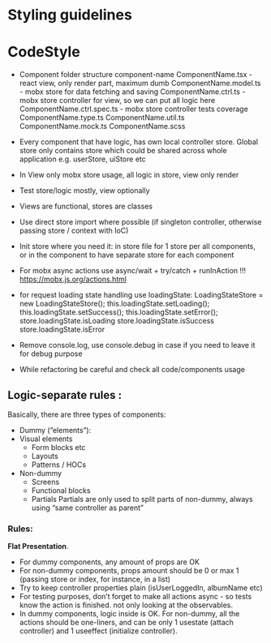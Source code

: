 # Styling guidelines

# CodeStyle
* Component folder structure
component-name
ComponentName.tsx - react view, only render part, maximum dumb     ComponentName.model.ts - mobx store for data fetching and saving ComponentName.ctrl.ts - mobx store controller for view, so we can put all logic here ComponentName.ctrl.spec.ts - mobx store controller tests coverage ComponentName.type.ts ComponentName.util.ts ComponentName.mock.ts ComponentName.scss

* Every component that have logic, has own local controller store. Global store only contains store which could be shared across whole application e.g. userStore, uiStore etc
* In View only mobx store usage, all logic in store, view only render
* Test store/logic mostly, view optionally
* Views are functional, stores are classes
* Use direct store import where possible (if singleton controller, otherwise passing store / context with IoC)
* Init store where you need it: in store file for 1 store per all components, or in the component to have separate store for each component
* For mobx async actions use async/wait + try/catch + runInAction !!! https://mobx.js.org/actions.html
* for request loading state handling use loadingState: LoadingStateStore = new LoadingStateStore(); this.loadingState.setLoading(); this.loadingState.setSuccess(); this.loadingState.setError(); store.loadingState.isLoading
store.loadingState.isSuccess store.loadingState.isError
* Remove console.log, use console.debug in case if you need to leave it for debug purpose
* While refactoring be careful and check all code/components usage

## Logic-separate rules :
Basically, there are three types of components:
* Dummy (”elements”):
* Visual elements
  * Form blocks etc
  * Layouts
  * Patterns / HOCs
* Non-dummy
  * Screens
  * Functional blocks
  * Partials
Partials are only used to split parts of non-dummy, always using “same controller as parent”

### Rules:

**Flat Presentation**.

* For dummy components, any amount of props are OK
* For non-dummy components, props amount should be 0 or max 1 (passing store or index, for instance, in a list)
* Try to keep controller properties plain (isUserLoggedIn, albumName etc)
* For testing purposes, don’t forget to make all actions async - so tests know the action is finished. not only looking at the observables.
* In dummy components, logic inside is OK. For non-dummy, all the actions should be one-liners, and can be only 1 usestate (attach controller) and 1 useeffect (initialize controller).
